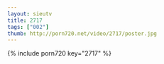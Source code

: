 ```yaml
--- 
layout: sieutv
title: 2717
tags: ["002"]
thumb: http://porn720.net/video/2717/poster.jpg
---
```

{% include porn720 key="2717" %} 
